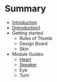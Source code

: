 # Summary

* [Introduction](README.md)
* [[Introduction]](introduction.md)
* Getting started
   * Rules of Thumb
   * Design Board
   * Skin
* Module Guides
   * [Heart](modules/heart.md)
   * [Speaker](modules/speaker.md)
   * Eye
   * Turn

